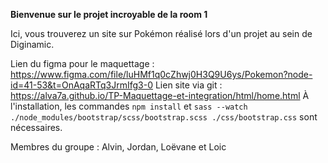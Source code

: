 **Bienvenue sur le projet incroyable de la room 1**

Ici, vous trouverez un site sur Pokémon réalisé lors d'un projet au sein de Diginamic.

Lien du figma pour le maquettage : https://www.figma.com/file/luHMf1q0cZhwj0H3Q9U6ys/Pokemon?node-id=41-53&t=OnAqaRTq3JrmIfg3-0
Lien site via git : https://alva7a.github.io/TP-Maquettage-et-integration/html/home.html
À l'installation, les commandes `npm install` et `sass --watch ./node_modules/bootstrap/scss/bootstrap.scss ./css/bootstrap.css` sont nécessaires.


Membres du groupe : Alvin, Jordan, Loëvane et Loic

